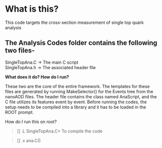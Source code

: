 # What is this?
This code targets the cross-section measurement of single top quark analysis


## The Analysis Codes folder contains the following two files-
SingleTopAna.C -> The main C script <br>
SingleTopAna.h -> The associated header file


**What does it do? How do I run?**

These two are the core of the entire framework. The templates for these files are generated by running MakeSelector() for the Events tree from the nanoAOD files. The header file contains the class named AnaScript, and the C file utilizes its features event by event. Before running the codes, the setup needs to be compiled into a library and it has to be loaded in the ROOT prompt.

How do I run this on root?
> [] .L SingleTopAna.C+
To compile the code


> [] .x ana.C()
